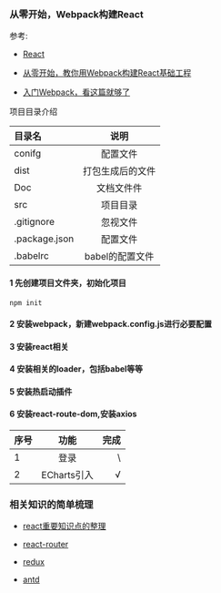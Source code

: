 ### 从零开始，Webpack构建React

参考:

  - [React](https://react.docschina.org/)

  - [从零开始，教你用Webpack构建React基础工程](https://www.jianshu.com/p/4df92c335617/)

  - [入门Webpack，看这篇就够了](https://www.jianshu.com/p/42e11515c10f)

项目目录介绍

|目录名|说明|
|:---|:---:|
|conifg|配置文件|
|dist|打包生成后的文件|
|Doc|文档文件件|
|src|项目目录|
|.gitignore|忽视文件|
|.package.json|配置文件|
|.babelrc|babel的配置文件|



#### 1 先创建项目文件夹，初始化项目

```
npm init
```

#### 2 安装webpack，新建webpack.config.js进行必要配置

#### 3 安装react相关

#### 4 安装相关的loader，包括babel等等

#### 5 安装热启动插件

#### 6 安装react-route-dom,安装axios

序号|功能|完成
---|:--:|---:
1|登录|\
2|ECharts引入|√


### 相关知识的简单梳理

  - [react重要知识点的整理](/Doc/react.md)
  + [react-router](/Doc/react-router.md)
  * [redux](/Doc/redux.md)
  - [antd](/Doc/antd.md)
